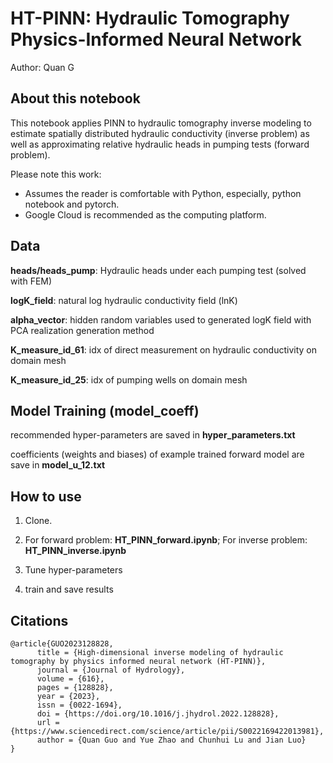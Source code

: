 # HT-PINN: Hydraulic Tomography Physics-Informed Neural Network 
Author: Quan G

## About this notebook

This notebook applies PINN to hydraulic tomography inverse modeling to estimate spatially distributed hydraulic conductivity (inverse problem) as well as approximating relative hydraulic heads in pumping tests (forward problem).

Please note this work:
* Assumes the reader is comfortable with Python, especially, python notebook and pytorch.
* Google Cloud is recommended as the computing platform.

## Data

**heads/heads_pump<id>**: Hydraulic heads under each pumping test (solved with FEM)
   
**logK_field**: natural log hydraulic conductivity field (lnK)
   
**alpha_vector**: hidden random variables used to generated logK field with PCA realization generation method
   
**K_measure_id_61**: idx of direct measurement on hydraulic conductivity on domain mesh
   
**K_measure_id_25**: idx of pumping wells on domain mesh
   
 
## Model Training (model_coeff)
   
recommended hyper-parameters are saved in **hyper_parameters.txt**
   
coefficients (weights and biases) of example trained forward model are save in **model_u_12.txt**
   
   
## How to use

1) Clone.

2) For forward problem: **HT_PINN_forward.ipynb**; 
   For inverse problem: **HT_PINN_inverse.ipynb**
  
3) Tune hyper-parameters

4) train and save results

## Citations
```
@article{GUO2023128828,
      title = {High-dimensional inverse modeling of hydraulic tomography by physics informed neural network (HT-PINN)},
      journal = {Journal of Hydrology},
      volume = {616},
      pages = {128828},
      year = {2023},
      issn = {0022-1694},
      doi = {https://doi.org/10.1016/j.jhydrol.2022.128828},
      url = {https://www.sciencedirect.com/science/article/pii/S0022169422013981},
      author = {Quan Guo and Yue Zhao and Chunhui Lu and Jian Luo}
}
```
